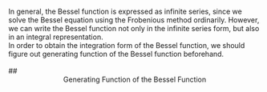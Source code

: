 <br/>
 In general, the Bessel function is expressed as infinite series, since we solve the Bessel equation using the Frobenious method ordinarily. However, we can write the Bessel function not only in the infinite series form, but also in an integral representation. <br/>
 In order to obtain the integration form of the Bessel function, we should figure out generating function of the Bessel function beforehand.
<br/>
<br/>
## <center> Generating Function of the Bessel Function </center> 
<br/>



